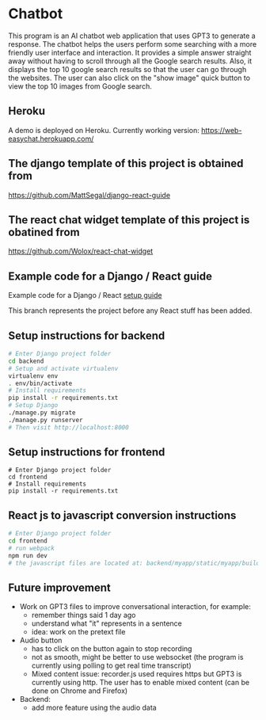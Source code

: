 
# Chatbot

This program is an AI chatbot web application that uses GPT3 to generate a response. The chatbot helps the users perform some searching with a more friendly user interface and interaction. It provides a simple answer straight away without having to scroll through all the Google search results. Also, it displays the top 10 google search results so that the user can go through the websites. The user can also click on the "show image" quick button to view the top 10 images from Google search.

## Heroku

A demo is deployed on Heroku.
Currently working version: https://web-easychat.herokuapp.com/

## The django template of this project is obtained from
https://github.com/MattSegal/django-react-guide

## The react chat widget template of this project is obatined from
https://github.com/Wolox/react-chat-widget

## Example code for a Django / React guide 

Example code for a Django / React [setup guide](https://mattsegal.dev/django-react.html)

This branch represents the project before any React stuff has been added.

## Setup instructions for backend

```bash
# Enter Django project folder
cd backend
# Setup and activate virtualenv
virtualenv env
. env/bin/activate
# Install requirements
pip install -r requirements.txt
# Setup Django
./manage.py migrate
./manage.py runserver
# Then visit http://localhost:8000
```

## Setup instructions for frontend

```
# Enter Django project folder
cd frontend
# Install requirements
pip install -r requirements.txt
```

## React js to javascript conversion instructions

```bash
# Enter Django project folder
cd frontend
# run webpack
npm run dev
# the javascript files are located at: backend/myapp/static/myapp/build
```


## Future improvement

- Work on GPT3 files to improve conversational interaction, for example:
    * remember things said 1 day ago
    * understand what "it" represents in a sentence
    * idea: work on the pretext file
- Audio button
    * has to click on the button again to stop recording
    * not as smooth, might be better to use websocket (the program is currently using polling to get real time transcript)
    * Mixed content issue: recorder.js used requires https but GPT3 is currently using http. The user has to enable mixed content (can be done on Chrome and Firefox)
- Backend:
    * add more feature using the audio data
